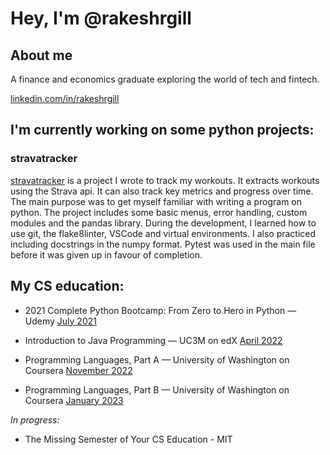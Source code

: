 # Hey, I'm @rakeshrgill

## About me

A finance and economics graduate exploring the world of tech and fintech.

[linkedin.com/in/rakeshrgill](https://www.linkedin.com/in/rakeshrgill/)

## I'm currently working on some python projects:

### stravatracker

[stravatracker](https://github.com/rakeshrgill/stravatracker) is a project I wrote to track my workouts. It extracts workouts using the Strava api. It can also track key metrics and progress over time. The main purpose was to get myself familiar with writing a program on python. The project includes some basic menus, error handling, custom modules and the pandas library. During the development, I learned how to use git, the flake8linter, VSCode and virtual environments. I also practiced including docstrings in the numpy format. Pytest was used in the main file before it was given up in favour of completion.

## My CS education:

- 2021 Complete Python Bootcamp: From Zero to Hero in Python — Udemy [July 2021](https://www.udemy.com/certificate/UC-da0f4a16-ca2f-40a0-a0f4-307246b82c59/)

- Introduction to Java Programming — UC3M on edX [April 2022](https://credentials.edx.org/credentials/20e2a83991cd493690d4ad6b923c0b88/)

- Programming Languages, Part A — University of Washington on Coursera [November 2022](https://coursera.org/verify/YSU4TWCVGRK6)

- Programming Languages, Part B — University of Washington on Coursera [January 2023](https://coursera.org/verify/FSXXFVNPP8BM)

*In progress:*

- The Missing Semester of Your CS Education - MIT 
